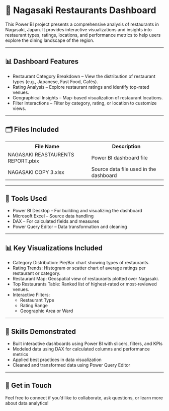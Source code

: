 <h1>🍣 Nagasaki Restaurants Dashboard</h1>

<p>This Power BI project presents a comprehensive analysis of restaurants in Nagasaki, Japan. It provides interactive visualizations and insights into restaurant types, ratings, locations, and performance metrics to help users explore the dining landscape of the region.</p>

<hr />

<h2>📊 Dashboard Features</h2>
<ul>
  <li>Restaurant Category Breakdown – View the distribution of restaurant types (e.g., Japanese, Fast Food, Cafés).</li>
  <li>Rating Analysis – Explore restaurant ratings and identify top-rated venues.</li>
  <li>Geographical Insights – Map-based visualization of restaurant locations.</li>
  <li>Filter Interactions – Filter by category, rating, or location to customize views.</li>
</ul>

<hr />

<h2>🗂 Files Included</h2>

<table>
  <tr>
    <th>File Name</th>
    <th>Description</th>
  </tr>
  <tr>
    <td>NAGASAKI REASTAURENTS REPORT.pbix</td>
    <td>Power BI dashboard file</td>
  </tr>
  <tr>
    <td>NAGASAKI COPY 3.xlsx</td>
    <td>Source data file used in the dashboard</td>
  </tr>
</table>

<hr />

<h2>🧰 Tools Used</h2>
<ul>
  <li>Power BI Desktop – For building and visualizing the dashboard</li>
  <li>Microsoft Excel – Source data handling</li>
  <li>DAX – For calculated fields and measures</li>
  <li>Power Query Editor – Data transformation and cleaning</li>
</ul>

<hr />

<h2>📊 Key Visualizations Included</h2>
<ul>
  <li>Category Distribution: Pie/Bar chart showing types of restaurants.</li>
  <li>Rating Trends: Histogram or scatter chart of average ratings per restaurant or category.</li>
  <li>Restaurant Map: Geospatial view of restaurants plotted over Nagasaki.</li>
  <li>Top Restaurants Table: Ranked list of highest-rated or most-reviewed venues.</li>
  <li>Interactive Filters:
    <ul>
      <li>Restaurant Type</li>
      <li>Rating Range</li>
      <li>Geographic Area or Ward</li>
    </ul>
  </li>
</ul>

<hr />

<h2>🧠 Skills Demonstrated</h2>
<ul>
  <li>Built interactive dashboards using Power BI with slicers, filters, and KPIs</li>
  <li>Modeled data using DAX for calculated columns and performance metrics</li>
  <li>Applied best practices in data visualization</li>
  <li>Cleaned and transformed data using Power Query Editor</li>
</ul>

<hr />

<h2>📣 Get in Touch</h2>
<p>Feel free to connect if you’d like to collaborate, ask questions, or learn more about data analytics!</p>
